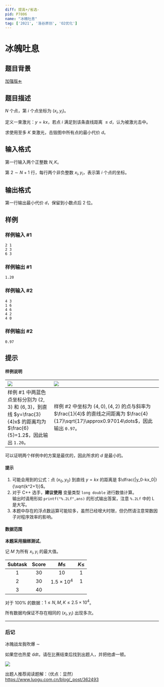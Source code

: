 ```yaml
---
diff: 提高+/省选-
pid: P7806
name: "冰魄吐息"
tag: ['2021', '洛谷原创', 'O2优化']
---
```

# 冰魄吐息
## 题目背景

[$\text{加强版}\Leftarrow$](/problem/U174529)
## 题目描述

$N$ 个点，第 $i$ 个点坐标为 $(x_i,y_i)$。

定义一束激光：$y=kx$，若点 $i$ 满足到该条直线距离 $\le d$，认为被激光击中。

求使用至多 $K$ 束激光，击毁图中所有点的最小代价 $d$。
## 输入格式

第一行输入两个正整数 $N,K$。

第 $2 \sim N+1$ 行，每行两个非负整数 $x_i,y_i$，表示第 $i$ 个点的坐标。
## 输出格式

第一行输出最小代价 $d$，保留到小数点后 $2$ 位。
## 样例

### 样例输入 #1
```
2 1
2 3
6 3
```
### 样例输出 #1
```
1.20
```
### 样例输入 #2
```
4 3
1 6
4 6
4 2
4 0
```
### 样例输出 #2
```
0.97
```
## 提示

#### 样例说明

| ![](https://cdn.luogu.com.cn/upload/image_hosting/3a8bw1ub.png) | ![](https://cdn.luogu.com.cn/upload/image_hosting/3oih7er9.png) |
| :----------- | :----------- |
| 样例 $\#1$ 中两蓝色点坐标分别为 $(2,3)$ 和 $(6,3)$，到直线 $y=\frac{3}{4}x$ 的距离均为 $\frac{6}{5}=1.2$，因此输出 `1.20`。 | 样例 $\#2$ 中坐标为 $(4,0),(4,2)$ 的点与斜率为 $\frac{1}{4}$ 的直线之间距离为 $\frac{4}{17}\sqrt{17}\approx0.97014\dots$，因此输出 `0.97`。 |

可以证明两个样例中的方案是最优的，因此所求的 $d$ 是最小的。

#### 提示

1. 可能会用到的公式：点 $(x_0,y_0)$ 到直线 $y=kx$ 的距离是 $\dfrac{|y_0-kx_0|}{\sqrt{k^2+1}}$。
2. 对于 C++ 选手，**建议使用** 变量类型 `long double` 进行数值计算。  
输出时请用形如 `printf("%.2Lf",ans)` 的形式输出答案，注意 `%.2Lf` 中的 L 是大写。
3. 本题中存在的浮点数运算可能较多，虽然已经增大时限，但仍然请注意常数因子对程序效率的影响。

#### 数据范围

**本题采用捆绑测试**。

记 $M$ 为所有 $x_i,y_i$ 的最大值。

| Subtask | Score | $M\le$ | $K\le$ |
| :----------: | :----------: | :----------: | :----------: |
| $1$ | $30$ | $10$ | $1$ |
| $2$ | $30$ | $1.5\times10^4$ | $1$ |
| $3$ | $40$ | |  |

对于 $100\%$ 的数据：$1\le N,M,K\le2.5\times10^4$。

所有数据均保证不存在相同的 $(x_i,y_i)$ 出现多次。

---

### 后记

冰魄战龙我吹爆 $\sim$

如果您也热爱 ddt，请在比赛结束后找到出题人，并把他虐一顿。

![](https://cdn.luogu.com.cn/upload/image_hosting/65wu5o0v.png)

出题人推荐阅读题解：（优点：显然）https://www.luogu.com.cn/blog/_post/362493

